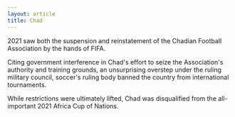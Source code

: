 ```yaml
---
layout: article
title: Chad
---
```


2021 saw both the suspension and reinstatement of the Chadian Football Association by the hands of FIFA.

Citing government interference in Chad's effort to seize the Association's authority and training grounds, an unsurprising overstep under the ruling military council, soccer's ruling body banned the country from international tournaments.

While restrictions were ultimately lifted, Chad was disqualified from the all-important 2021 Africa Cup of Nations.

